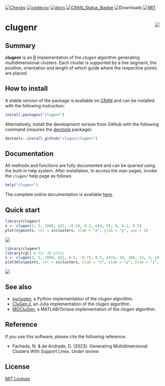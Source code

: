 [![Checks](https://github.com/clugen/clugenr/actions/workflows/check.yml/badge.svg)](https://github.com/clugen/clugenr/actions/workflows/check.yml)
[![codecov](https://codecov.io/gh/clugen/clugenr/branch/main/graph/badge.svg?token=3MWG03OYS5)](https://app.codecov.io/gh/clugen/clugenr)
[![docs](https://img.shields.io/badge/docs-latest-blue.svg)](https://clugen.github.io/clugenr/)
[![CRAN\_Status\_Badge](http://www.r-pkg.org/badges/version/clugenr)](https://CRAN.R-project.org/package=clugenr)
![Downloads](https://cranlogs.r-pkg.org/badges/grand-total/clugenr)
[![MIT](https://img.shields.io/badge/license-MIT-yellowgreen.svg)](https://tldrlegal.com/license/mit-license)

# clugenr <img src="man/figures/logo.png" align="right" />

## Summary

**clugenr** is an [R] implementation of the *clugen* algorithm generating
multidimensional clusters. Each cluster is supported by a line segment, the
position, orientation and length of which guide where the respective points are
placed.

## How to install

A stable version of the package is available on [CRAN] and can be installed with
the following instruction:

```R
install.packages("clugenr")
```

Alternatively, install the development version from GitHub with the following
command (requires the [devtools] package):

```R
devtools::install_github("clugen/clugenr")
```

## Documentation

All methods and functions are fully documented and can be queried using the
built-in help system. After installation, to access the man pages, invoke the
`clugenr` help page as follows:

```R
help("clugenr")
```

The complete online documentation is available [here](https://clugen.github.io/clugenr/).

## Quick start

```R
library(clugenr)
x <- clugen(2, 5, 1000, c(1, -0.5), 0.5, c(4, 6), 6, 0.2, 0.5)
plot(x$points, col = x$clusters, xlab = "x", ylab = "y", asp = 1)
```

![](man/figures/example2d.png)

```R
library(clugenr)
library(rgl) # For 3D plots
x <- clugen(3, 5, 2000, c(1, 0.5, -0.7), 0.5, c(15, 10, 20), 15, 3, 10)
plot3d(x$points, col = x$clusters, xlab = "x", ylab = "y", zlab = "z", aspect = T)
```

![](man/figures/example3d.png)

## See also

* [pyclugen](https://github.com/clugen/pyclugen), a Python implementation of
  the *clugen* algorithm.
* [CluGen.jl](https://github.com/clugen/CluGen.jl), an Julia implementation of
  the *clugen* algorithm.
* [MOCluGen](https://github.com/clugen/MOCluGen), a MATLAB/Octave implementation
  of the *clugen* algorithm.

## Reference

If you use this software, please cite the following reference:

* Fachada, N. & de Andrade, D. (2023). Generating Multidimensional Clusters With
  Support Lines. *Under review*.

## License

[MIT License](LICENSE)

[R]: https://www.r-project.org/
[devtools]: https://cran.r-project.org/package=devtools
[CRAN]: https://cran.r-project.org/
